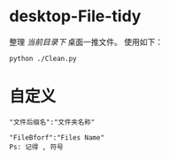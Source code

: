 # desktop-File-tidy
整理 *当前目录下* 桌面一推文件。
使用如下：

```python ./Clean.py```

# 自定义
```
"文件后缀名":"文件夹名称"

"FileBforf":"Files Name"
Ps: 记得 , 符号
```
